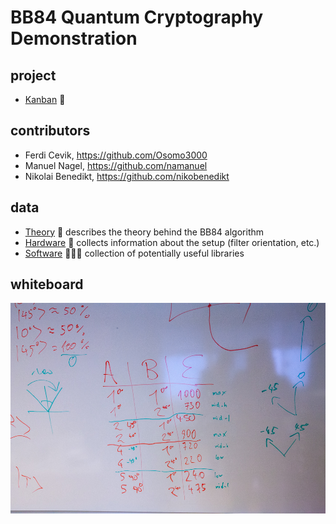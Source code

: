 # BB84 Quantum Cryptography Demonstration

## project

* [Kanban](https://github.com/bmedicke/quantum_cryptography/projects/1) 📝

## contributors

* Ferdi Cevik, https://github.com/Osomo3000
* Manuel Nagel, https://github.com/namanuel
* Nikolai Benedikt, https://github.com/nikobenedikt

## data

* [Theory](theory.md) 💭 describes the theory behind the BB84 algorithm
* [Hardware](hardware.md) 🔭 collects information about the setup (filter orientation, etc.)
* [Software](software.md) 🧑🏻‍💻 collection of potentially useful libraries

## whiteboard

![filter](whiteboard/IMG_0391.jpg)
